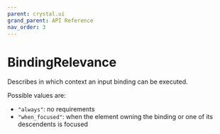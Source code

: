 ```yaml
---
parent: crystal.ui
grand_parent: API Reference
nav_order: 3
---
```


# BindingRelevance

Describes in which context an input binding can be executed.

Possible values are:

- `"always"`: no requirements
- `"when_focused"`: when the element owning the binding or one of its descendents is focused
